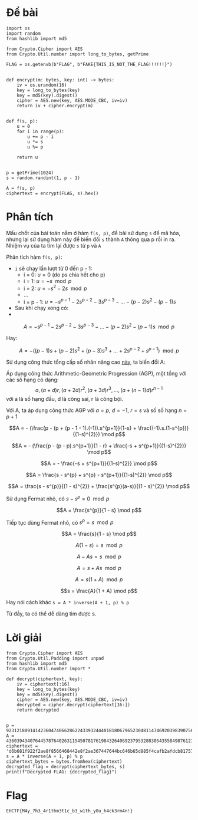 # Đề bài

```
import os
import random
from hashlib import md5

from Crypto.Cipher import AES
from Crypto.Util.number import long_to_bytes, getPrime

FLAG = os.getenvb(b"FLAG", b"FAKE{THIS_IS_NOT_THE_FLAG!!!!!!}")


def encrypt(m: bytes, key: int) -> bytes:
    iv = os.urandom(16)
    key = long_to_bytes(key)
    key = md5(key).digest()
    cipher = AES.new(key, AES.MODE_CBC, iv=iv)
    return iv + cipher.encrypt(m)


def f(s, p):
    u = 0
    for i in range(p):
        u += p - i
        u *= s
        u %= p

    return u 


p = getPrime(1024)
s = random.randint(1, p - 1)

A = f(s, p)
ciphertext = encrypt(FLAG, s).hex()
```

# Phân tích

 Mấu chốt của bài toán nằm ở hàm `f(s, p)`, đề bài sử dụng `s` để mã hóa, nhưng lại sử dụng hàm này để biến đổi `s` thành `A` thông qua p rồi in ra. Nhiệm vụ của ta tìm lại được `s` từ `p` và `A`

 Phân tích hàm `f(s, p)`:

   - `i` sẽ chạy lần lượt từ 0 đến p - 1:
       + i = 0: $u = 0$ (do ps chia hết cho p)
       + i = 1: $u = -s   \mod p$
       + i = 2: $u = -s^{2} - 2s   \mod p$
       + ...
       + i = p - 1: $u = -s^{p-1} - 2s^{p-2} - 3s^{p-3} - ... - (p-2)s^{2} - (p-1)s$
   - Sau khi chạy xong có:
   - 
$$A =  -s^{p-1} - 2s^{p-2} - 3s^{p-3} - ... - (p-2)s^{2} - (p-1)s \mod p$$

Hay:

$$A = - ((p-1)s + (p-2)s^{2} + (p-3)s^{3} + ... + 2s^{p-2} + s^{p-1}) \mod p$$

Sử dụng công thức tổng cấp số nhân nâng cao [này](https://brilliant.org/wiki/arithmetic-geometric-progression/), ta biến đổi A:

Áp dụng công thức Arithmetic-Geometric Progression (AGP), một tổng với các số hạng có dạng:
$$a,(a+d)r,(a+2d)r^{2},(a+3d)r^{3},…,(a+(n−1)d)r^{n−1}$$
với a là số hạng đầu, d là công sai, r là công bội.

Với A, ta áp dụng công thức AGP với $a = p$, $d = -1$, $r = s$ và số số hạng $n = p + 1$

$$A = - (\frac{p - (p + (p - 1 - 1).(-1)).s^{p+1}}{1-s} + \frac{(-1).s.(1-s^{p})}{(1-s)^{2}}) \mod p$$

$$A = - (\frac{p - (p - p).s^{p+1}}{1 - r} + \frac{-s + s^{p+1}}{(1-s)^{2}}) \mod p$$

$$A = - \frac{-s + s^{p+1}}{(1-s)^{2}} \mod p$$

$$A = \frac{s - s^{p} + s^{p} - s^{p+1}}{(1-s)^{2}} \mod p$$

$$A = \frac{s - s^{p}}{(1 - s)^{2}} + \frac{s^{p}(a-s)}{(1 - s)^{2}} \mod p$$

Sử dụng Fermat nhỏ, có $s - s^{p} = 0 \mod p$

$$A = \frac{s^{p}}{1 - s} \mod p$$

Tiếp tục dùng Fermat nhỏ, có $s^{p} = s \mod p$

$$A = \frac{s}{1 - s} \mod p$$

$$A(1 − s) = s \mod p$$

$$A − As = s \mod p$$

$$A = s + As \mod p$$

$$A = s(1 + A) \mod p$$

$$s = \frac{A}{1 + A} \mod p$$

Hay nói cách khác `s = A * inverse(A + 1, p) % p`

Từ đầy, ta có thể dễ dàng tìm được s.

# Lời giải

```
from Crypto.Cipher import AES
from Crypto.Util.Padding import unpad
from hashlib import md5
from Crypto.Util.number import *

def decrypt(ciphertext, key):
    iv = ciphertext[:16]
    key = long_to_bytes(key)
    key = md5(key).digest()
    cipher = AES.new(key, AES.MODE_CBC, iv=iv)
    decrypted = cipher.decrypt(ciphertext[16:])
    return decrypted


p = 92312188914142360474066286224339324440181806796523048114746920398390756279711999762364569924622420503415195122282411340659689200248585150351540032232268273608225348909421646387385316405303107251663054225407939758352872101164975105841853252075683980013253269682954932572824845285181513176664309336275681144241
A = 43603943407644578764026311545078176198432640692379532883054355849876121132015230469548822514186430067810230731623849702814562877397973829147426633895586067619945975553306096986308377571998549541653327666015443276943123956229964478322515350086315697249757386277103060792954710065515171578481258211723179979325
ciphertext = 'd6b681f922f2ae8f8566468442e8f2ae367447644bc646b65d885f4cafb2afdcb817575d5c0b14dbd35b77c848d469952318270317f29d28f25839491e77a58c'
s = A * inverse(A + 1, p) % p
ciphertext_bytes = bytes.fromhex(ciphertext)
decrypted_flag = decrypt(ciphertext_bytes, s)
print(f"Decrypted FLAG: {decrypted_flag}")
```

# Flag

`EHCTF{M4y_7h3_4r1thm3t1c_b3_w1th_y0u_h4ck3rm4n!}`

